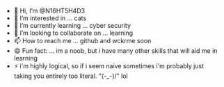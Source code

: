 - 👋 Hi, I’m @N16HT5H4D3
- 👀 I’m interested in ... cats
- 🌱 I’m currently learning ... cyber security
- 💞️ I’m looking to collaborate on ... learning
- 📫 How to reach me ... github and wckrme soon
- 😄 Fun fact: ... im a noob, but i have many
      other skills that will aid me in learning 
- ⚡ i'm highly logical, so if i seem naive sometimes
     i'm probably just taking you entirely too literal.
     "\(-_-)/" lol
<!--- 
N16HT5H4D3/N16HT5H4D3 is a ✨ cuddly ✨ repository because its `README.md` (this file) appears on your GitHub profile.
You can click the Preview link to take a look at your changes.
--->
